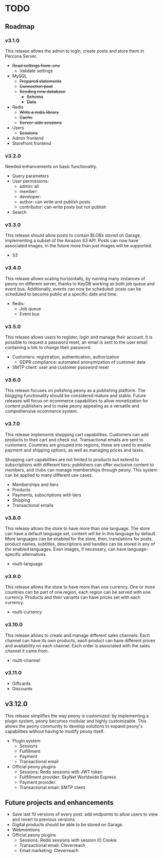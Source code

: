 # TODO

## Roadmap

### v3.1.0

This release allows the admin to login, create posts and store them in Percona Server.

- ~~Read settings from .env~~
  - Validate settings <!-- Always panic right away on startup, never on runtime -->
- MySQL
  - ~~Prepared statements~~
  <!-- 
  https://github.com/vlang/v/issues/17957
  https://github.com/vlang/v/issues/18059
  -->
  - ~~Connection pool~~ <!-- https://github.com/vlang/v/pull/18010 -->
  - ~~Seeding new database~~
    - ~~Schema~~
    - ~~Data~~ <!-- countries, currencies, locale, default store, default user -->
- Redis
  - ~~Write a redis library~~ <!-- https://github.com/Coachonko/redis -->
  - ~~Cache~~ <!-- https://github.com/Coachonko/cache -->
  - ~~Server-side sessions~~ <!-- https://github.com/Coachonko/sessions -->
- Users
  - ~~Sessions~~
- Admin frontend <!-- https://github.com/Coachonko/peony_admin -->
- Storefront frontend <!-- Open source coachonko.com frontend -->

### v3.2.0

Needed enhancements on basic functionality.

- Query parameters
- User permissions:
  - admin: all
  - member:
  - developer:
  - author: can write and publish posts
  - contributor: can write posts but not publish
- Search

### v3.3.0

This release should allow posts to contain BLOBs stored on Garage, implementing a subset of the Amazon 
S3 API. Posts can now have associated images, in the future more than just images will be supported.

- S3

### v3.4.0

This release allows scaling horizontally, by running many instances of peony on different server, thanks 
to KeyDB working as both job queue and event bus. Additionally, events can now be scheduled: posts can 
be scheduled to become public at a specific date and time.

- Redis:
  - Job queue
  - Event bus

### v3.5.0

This release allows users to register, login and manage their account. It is possible to request a password 
reset, an email is sent to the user email containing a link to change their password.

- Customers: registration, authentication, authorization
  - GDPR compliance: automated anonymization of customer data
- SMTP client: user and customer password reset <!-- email are generated with vweb templates -->

### v3.6.0

This release focuses on polishing peony as a publishing platform. The blogging functionality should 
be considered mature and stable. Future releases will focus on ecommerce capabilities to allow monetization 
for content publishers and to make peony appealing as a versatile and comprehensive ecommerce system.

### v3.7.0

This release implements shopping cart capabilities. Customers can add products to their cart and check 
out. Transactional emails are sent to customers. Countries are grouped into regions, these are used 
to enable payment and shipping options, as well as managing prices and taxes. 

Shopping cart capabilities are not limited to products but extend to subscriptions with different tiers: 
publishers can offer exclusive content to members, and clubs can manage memberships through peony. This 
system can be applied to many different use cases.

- Memberships and tiers
- Products
- Payments, subscriptions with tiers <!-- TODO consider Stripe, PayPal, Mollie   -->
- Shipping <!-- SkyNet -->
- Transactional emails <!-- using the previously-implemented SMTP client -->

### v3.8.0

This release allows the store to have more than one language. The store can have a default language 
set, content will be in this language by default. More languages can be enabled for the store, then, 
translations for posts, product names, subtitles, descriptions and handles can be stored in any of the 
enabled languages. Even images, if necessary, can have language-specific alternatives.

- multi-language

### v3.9.0

This release allows the store to have more than one currency. One or more countries can be part of one 
region, each region can be served with one currency. Products and their variants can have prices set 
with each currency.

- multi-currency

### v3.10.0

This release allows to create and manage different sales channels. Each channel can have its own products, 
each product can have different prices and availability on each channel. Each order is associated with 
the sales channel it came from.

- multi-channel

### v3.11.0

- Giftcards
- Discounts

## v3.12.0

This release simplifies the way peony is customized: by implementing a plugin system, peony becomes 
modular and highly customizable. This allows the peony community to develop solutions to expand peony's 
capabilities without having to modify peony itself.

- Plugin system
  - Sessions
  - Fulfillment
  - Payment
  - Transactional email
- Official peony plugins <!-- Refactor -->
  - Sessions: Redis sessions with JWT token
  - Fullfillment provider: SkyNet Worldwide Express
  - Payment provider: <!-- TBD -->
  - Transactional email: SMTP client

## Future projects and enhancements

- Save last 10 versions of every post: add endpoints to allow users to view and revert to previous versions.
- Digital products should be able to be stored on Garage.
- Webmentions
- Official peony plugins
  - Sessions: Redis sessions with session ID Cookie
  - Transactional email: Cleverreach
  - Email marketing: Cleverreach
